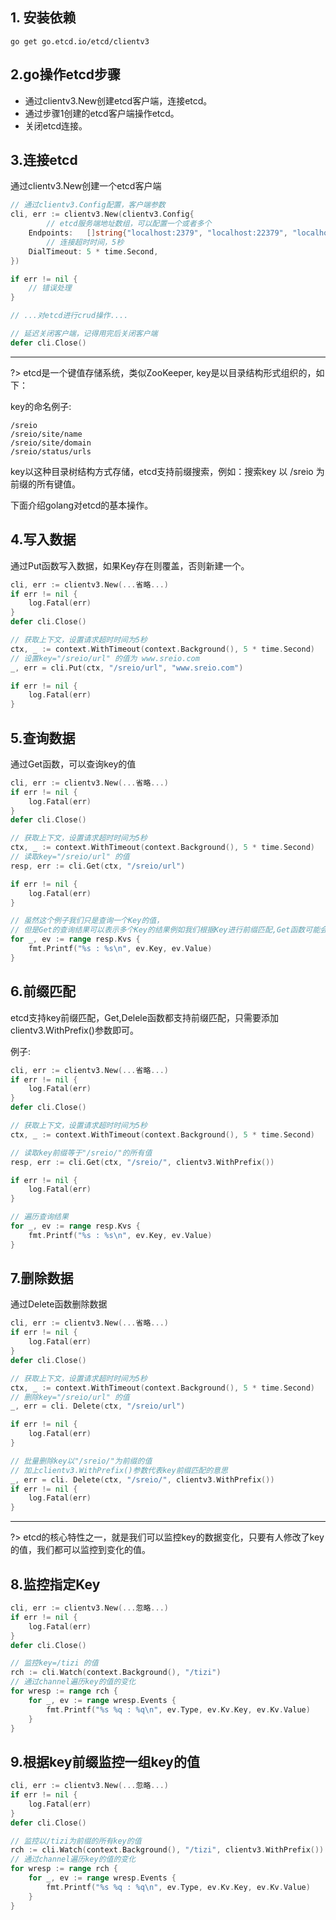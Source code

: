 ## 1. 安装依赖
```terminal
go get go.etcd.io/etcd/clientv3
```

## 2.go操作etcd步骤

- 通过clientv3.New创建etcd客户端，连接etcd。
- 通过步骤1创建的etcd客户端操作etcd。
- 关闭etcd连接。

## 3.连接etcd
通过clientv3.New创建一个etcd客户端

```go
// 通过clientv3.Config配置，客户端参数
cli, err := clientv3.New(clientv3.Config{
        // etcd服务端地址数组，可以配置一个或者多个
	Endpoints:   []string{"localhost:2379", "localhost:22379", "localhost:32379"},
        // 连接超时时间，5秒
	DialTimeout: 5 * time.Second,
})

if err != nil {
	// 错误处理
}

// ...对etcd进行crud操作....

// 延迟关闭客户端，记得用完后关闭客户端
defer cli.Close()
```

---

?> etcd是一个键值存储系统，类似ZooKeeper, key是以目录结构形式组织的，如下：

key的命名例子:

```
/sreio
/sreio/site/name
/sreio/site/domain
/sreio/status/urls
```
key以这种目录树结构方式存储，etcd支持前缀搜索，例如：搜索key 以 /sreio 为前缀的所有键值。

下面介绍golang对etcd的基本操作。

## 4.写入数据
通过Put函数写入数据，如果Key存在则覆盖，否则新建一个。

```go
cli, err := clientv3.New(...省略...)
if err != nil {
    log.Fatal(err)
}
defer cli.Close()

// 获取上下文，设置请求超时时间为5秒
ctx, _ := context.WithTimeout(context.Background(), 5 * time.Second)
// 设置key="/sreio/url" 的值为 www.sreio.com
_, err = cli.Put(ctx, "/sreio/url", "www.sreio.com")

if err != nil {
    log.Fatal(err)
}
```

## 5.查询数据
通过Get函数，可以查询key的值

```go
cli, err := clientv3.New(...省略...)
if err != nil {
    log.Fatal(err)
}
defer cli.Close()

// 获取上下文，设置请求超时时间为5秒
ctx, _ := context.WithTimeout(context.Background(), 5 * time.Second)
// 读取key="/sreio/url" 的值
resp, err := cli.Get(ctx, "/sreio/url")

if err != nil {
    log.Fatal(err)
}

// 虽然这个例子我们只是查询一个Key的值，
// 但是Get的查询结果可以表示多个Key的结果例如我们根据Key进行前缀匹配,Get函数可能会返回多个值。
for _, ev := range resp.Kvs {
    fmt.Printf("%s : %s\n", ev.Key, ev.Value)
}
```


## 6.前缀匹配
etcd支持key前缀匹配，Get,Delele函数都支持前缀匹配，只需要添加clientv3.WithPrefix()参数即可。

例子:
```go
cli, err := clientv3.New(...省略...)
if err != nil {
    log.Fatal(err)
}
defer cli.Close()

// 获取上下文，设置请求超时时间为5秒
ctx, _ := context.WithTimeout(context.Background(), 5 * time.Second)

// 读取key前缀等于"/sreio/"的所有值
resp, err := cli.Get(ctx, "/sreio/", clientv3.WithPrefix())

if err != nil {
    log.Fatal(err)
}

// 遍历查询结果
for _, ev := range resp.Kvs {
    fmt.Printf("%s : %s\n", ev.Key, ev.Value)
}
```

## 7.删除数据
通过Delete函数删除数据
```go
cli, err := clientv3.New(...省略...)
if err != nil {
    log.Fatal(err)
}
defer cli.Close()

// 获取上下文，设置请求超时时间为5秒
ctx, _ := context.WithTimeout(context.Background(), 5 * time.Second)
// 删除key="/sreio/url" 的值
_, err = cli. Delete(ctx, "/sreio/url")

if err != nil {
    log.Fatal(err)
}

// 批量删除key以"/sreio/"为前缀的值
// 加上clientv3.WithPrefix()参数代表key前缀匹配的意思
_, err = cli. Delete(ctx, "/sreio/", clientv3.WithPrefix())
if err != nil {
    log.Fatal(err)
}
```

---

?> etcd的核心特性之一，就是我们可以监控key的数据变化，只要有人修改了key的值，我们都可以监控到变化的值。

## 8.监控指定Key
```go
cli, err := clientv3.New(...忽略...)
if err != nil {
    log.Fatal(err)
}
defer cli.Close()

// 监控key=/tizi 的值
rch := cli.Watch(context.Background(), "/tizi")
// 通过channel遍历key的值的变化
for wresp := range rch {
    for _, ev := range wresp.Events {
        fmt.Printf("%s %q : %q\n", ev.Type, ev.Kv.Key, ev.Kv.Value)
    }
}
```

## 9.根据key前缀监控一组key的值
```go
cli, err := clientv3.New(...忽略...)
if err != nil {
    log.Fatal(err)
}
defer cli.Close()

// 监控以/tizi为前缀的所有key的值
rch := cli.Watch(context.Background(), "/tizi", clientv3.WithPrefix())
// 通过channel遍历key的值的变化
for wresp := range rch {
    for _, ev := range wresp.Events {
        fmt.Printf("%s %q : %q\n", ev.Type, ev.Kv.Key, ev.Kv.Value)
    }
}
```
